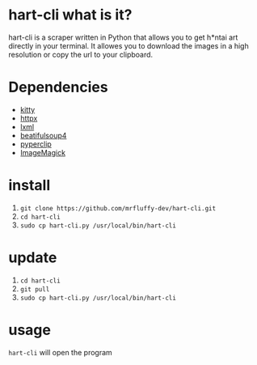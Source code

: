 # hart-cli what is it?
hart-cli is a scraper written in Python that allows you to get h*ntai art directly in your terminal.
It allowes you to download the images in a high resolution or copy the url to your clipboard.

# Dependencies 
- [kitty](https://github.com/kovidgoyal/kitty)
- [httpx](https://pypi.org/project/httpx/)
- [lxml](https://pypi.org/project/lxml/)
- [beatifulsoup4](https://pypi.org/project/beautifulsoup4/)
- [pyperclip](https://pypi.org/project/pyperclip/)
- [ImageMagick](https://imagemagick.org/)

# install 
1. `git clone https://github.com/mrfluffy-dev/hart-cli.git`
2. `cd hart-cli`
3. `sudo cp hart-cli.py /usr/local/bin/hart-cli`

# update
1. `cd hart-cli`
2. `git pull`
3. `sudo cp hart-cli.py /usr/local/bin/hart-cli`

# usage
`hart-cli` will open the program
